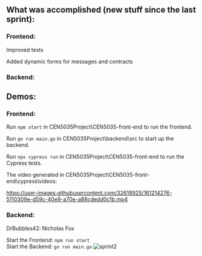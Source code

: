 ## What was accomplished (new stuff since the last sprint):

### Frontend:

Improved tests

Added dynamic forms for messages and contracts

### Backend:

## Demos:

### Frontend:

Run ```npm start``` in CEN5035Project\CEN5035-front-end to run the frontend.

Run ```go run main.go``` in CEN5035Project\backend\src to start up the backend.

Run ```npx cypress run``` in CEN5035Project\CEN5035-front-end to run the Cypress tests.

The video generated in CEN5035Project\CEN5035-front-end\cypress\videos:

https://user-images.githubusercontent.com/32618925/161214276-5110309e-d59c-40e9-a70e-a88cdedd0c1b.mp4



### Backend:
DrBubbles42: Nicholas Fox

Start the Frontend: ```npm run start```   
Start the Backend: ```go run main.go```
![sprint2](https://user-images.githubusercontent.com/25064175/156864398-abda5f6c-b31c-4829-a61d-ac5883b0dc4e.gif)
